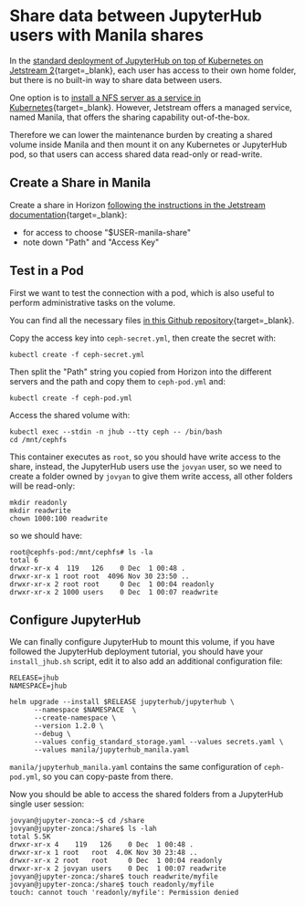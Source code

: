 # Share data between JupyterHub users with Manila shares

In the [standard deployment of JupyterHub on top of Kubernetes on Jetstream 2](https://www.zonca.dev/posts/2022-03-31-jetstream2_jupyterhub){target=_blank}, each user has access to their own home folder, but there is no built-in way to share data between users.

One option is to [install a NFS server as a service in Kubernetes](https://www.zonca.dev/posts/2020-07-10-nfs-server-kubernetes-jetstream){target=_blank}.
However, Jetstream offers a managed service, named Manila, that offers the sharing capability out-of-the-box.

Therefore we can lower the maintenance burden by creating a shared volume inside Manila and then mount it on any Kubernetes or JupyterHub pod, so that users can access shared data read-only or read-write.

## Create a Share in Manila

Create a share in Horizon [following the instructions in the Jetstream documentation](https://docs.jetstream-cloud.org/ui/horizon/manila/){target=_blank}:

  * for access to choose "$USER-manila-share"
  * note down "Path" and "Access Key"

## Test in a Pod

First we want to test the connection with a pod, which is also useful to perform administrative tasks on the volume.

You can find all the necessary files [in this Github repository](https://github.com/zonca/jupyterhub-deploy-kubernetes-jetstream/tree/master/manila){target=_blank}.

Copy the access key into `ceph-secret.yml`, then create the secret with:

    kubectl create -f ceph-secret.yml

Then split the "Path" string you copied from Horizon into the different servers and the path and copy them to `ceph-pod.yml` and:

    kubectl create -f ceph-pod.yml

Access the shared volume with:

    kubectl exec --stdin -n jhub --tty ceph -- /bin/bash
    cd /mnt/cephfs

This container executes as `root`, so you should have write access to the share, instead, the JupyterHub users use the `jovyan` user, so we need to create a folder owned by `jovyan` to give them write access, all other folders will be read-only:

    mkdir readonly
    mkdir readwrite
    chown 1000:100 readwrite

so we should have:

```
root@cephfs-pod:/mnt/cephfs# ls -la
total 6
drwxr-xr-x 4  119   126    0 Dec  1 00:48 .
drwxr-xr-x 1 root root  4096 Nov 30 23:50 ..
drwxr-xr-x 2 root root     0 Dec  1 00:04 readonly
drwxr-xr-x 2 1000 users    0 Dec  1 00:07 readwrite
```

## Configure JupyterHub

We can finally configure JupyterHub to mount this volume, if you have followed the JupyterHub deployment tutorial, you should have your `install_jhub.sh` script, edit it to also add an additional configuration file:

```
RELEASE=jhub
NAMESPACE=jhub

helm upgrade --install $RELEASE jupyterhub/jupyterhub \
      --namespace $NAMESPACE  \
      --create-namespace \
      --version 1.2.0 \
      --debug \
      --values config_standard_storage.yaml --values secrets.yaml \
      --values manila/jupyterhub_manila.yaml
```

`manila/jupyterhub_manila.yaml` contains the same configuration of `ceph-pod.yml`, so you can copy-paste from there.

Now you should be able to access the shared folders from a JupyterHub single user session:

```
jovyan@jupyter-zonca:~$ cd /share
jovyan@jupyter-zonca:/share$ ls -lah
total 5.5K
drwxr-xr-x 4    119   126    0 Dec  1 00:48 .
drwxr-xr-x 1 root   root  4.0K Nov 30 23:48 ..
drwxr-xr-x 2 root   root     0 Dec  1 00:04 readonly
drwxr-xr-x 2 jovyan users    0 Dec  1 00:07 readwrite
jovyan@jupyter-zonca:/share$ touch readwrite/myfile
jovyan@jupyter-zonca:/share$ touch readonly/myfile
touch: cannot touch 'readonly/myfile': Permission denied
```
